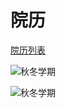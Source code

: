 # 院历

[院历列表](https://zjui.intl.zju.edu.cn/en/calendar/3093)

![秋冬学期](../../assets/haining/海宁校区25-26秋冬院历)

![秋冬学期](../../assets/haining/海宁校区25-26春夏院历)
